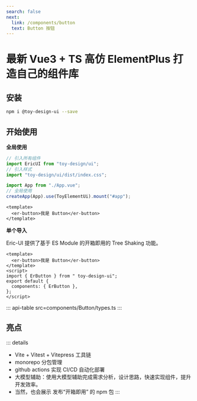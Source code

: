 ```yaml
---
search: false
next:
  link: /components/button
  text: Button 按钮
---
```

# 最新 Vue3 + TS 高仿 ElementPlus 打造自己的组件库

## 安装

```bash
npm i @toy-design-ui --save
```

## 开始使用

**全局使用**

```js
// 引入所有组件
import EricUI from "toy-design/ui";
// 引入样式
import "toy-design/ui/dist/index.css";

import App from "./App.vue";
// 全局使用
createApp(App).use(ToyElementUi).mount("#app");
```

```vue
<template>
  <er-button>我是 Button</er-button>
</template>
```

**单个导入**

Eric-UI 提供了基于 ES Module 的开箱即用的 Tree Shaking 功能。

```vue
<template>
  <er-button>我是 Button</er-button>
</template>
<script>
import { ErButton } from " toy-design-ui";
export default {
  components: { ErButton },
};
</script>
```

::: api-table src=components/Button/types.ts
:::

## 亮点

::: details

- Vite + Vitest + Vitepress 工具链
- monorepo 分包管理
- github actions 实现 CI/CD 自动化部署
- 大模型辅助：使用大模型辅助完成需求分析，设计思路，快速实现组件，提升开发效率。
- 当然，也会展示 发布“开箱即用” 的 npm 包
  :::
